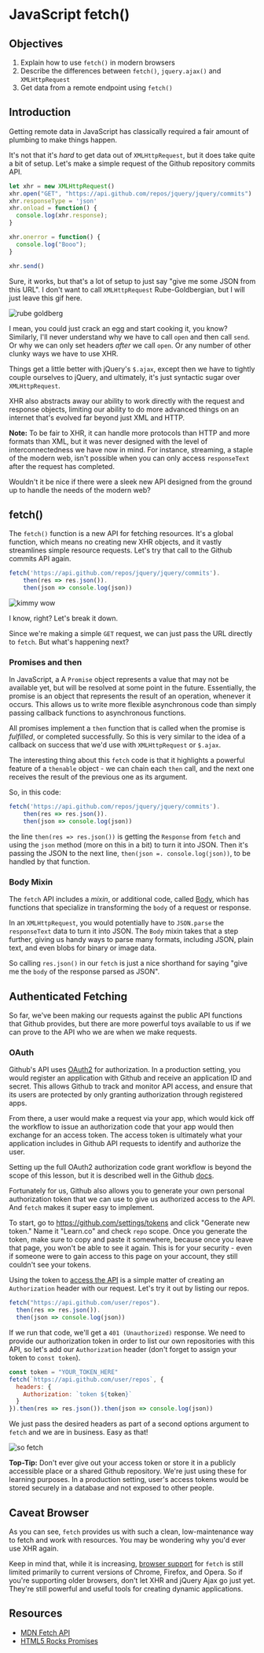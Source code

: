 # JavaScript fetch()

## Objectives

1. Explain how to use `fetch()` in modern browsers
2. Describe the differences between `fetch()`, `jquery.ajax()` and `XMLHttpRequest`
3. Get data from a remote endpoint using `fetch()`

## Introduction

Getting remote data in JavaScript has classically required a fair amount
of plumbing to make things happen.

It's not that it's *hard* to get data out of `XMLHttpRequest`, but it
does take quite a bit of setup. Let's make a simple request of the
Github repository commits API.

```js
let xhr = new XMLHttpRequest()
xhr.open("GET", "https://api.github.com/repos/jquery/jquery/commits")
xhr.responseType = 'json'
xhr.onload = function() {
  console.log(xhr.response);
}

xhr.onerror = function() {
  console.log("Booo");
}

xhr.send()
```

Sure, it works, but that's a lot of setup to just say "give me some JSON
from this URL". I don't want to call `XMLHttpRequest` Rube-Goldbergian,
but I will just leave this gif here.

![rube goldberg](http://i.giphy.com/ovR9WkrzNyt0I.gif)

I mean, you could just crack an egg and start cooking it, you know?
Similarly, I'll never understand why we have to call `open` and then call
`send`. Or why we can only set headers *after* we call `open`. Or any
number of other clunky ways we have to use XHR.

Things get a little better with jQuery's `$.ajax`, except then we have to tightly
couple ourselves to jQuery, and ultimately, it's just syntactic sugar over
`XMLHttpRequest`.

XHR also abstracts away our ability to work directly with the request
and response objects, limiting our ability to do more advanced things on
an internet that's evolved far beyond just XML and HTTP.

**Note:** To be fair to XHR, it can handle more protocols than HTTP and
more formats than XML, but it was never designed with the level of
interconnectedness we have now in mind. For instance, streaming, a
staple of the modern web, isn't possible when you can only access
`responseText` after the request has completed.

Wouldn't it be nice if there were a sleek new API designed from the ground up to handle the needs of the modern web?

## fetch()

The `fetch()` function is a new API for fetching resources. It's a
global function, which means no creating new XHR objects, and it vastly
streamlines simple resource requests. Let's try that call to the Github
commits API again.

```js
fetch('https://api.github.com/repos/jquery/jquery/commits').
    then(res => res.json()).
    then(json => console.log(json))
```

![kimmy wow](http://i.giphy.com/3osxYwZm9WZwnt1Zja.gif)

I know, right? Let's break it down.

Since we're making a simple `GET` request, we can just pass the URL
directly to `fetch`. But what's happening next?

### Promises and then

In JavaScript, a A `Promise` object represents a value that may not be
available yet, but will be resolved at some point in the future.
Essentially, the promise is an object that represents the result of an
operation, whenever it occurs. This allows us to write more flexible
asynchronous code than simply passing callback functions to asynchronous
functions.

All promises implement a `then` function that is called when the promise
is *fulfilled*, or completed successfully. So this is very similar to
the idea of a callback on success that we'd use with `XMLHttpRequest` or
`$.ajax`.

The interesting thing about this `fetch` code is that it highlights a
powerful feature of a `thenable` object - we can chain each `then` call,
and the next one receives the result of the previous one as its
argument.

So, in this code:

```js
fetch('https://api.github.com/repos/jquery/jquery/commits').
    then(res => res.json()).
    then(json => console.log(json))
```

the line `then(res => res.json())` is getting the `Response` from
`fetch` and using the `json` method (more on this in a bit) to turn it
into JSON. Then it's passing the JSON to the next line, `then(json =.
console.log(json))`, to be handled by that function.

### Body Mixin

The `fetch` API includes a *mixin*, or additional code, called
[Body](https://developer.mozilla.org/en-US/docs/Web/API/Fetch_API/Using_Fetch#Body), which has functions that specialize in transforming the `body` of a request or response.

In an `XMLHttpRequest`, you would potentially have to `JSON.parse` the
`responseText` data to turn it into JSON. The `Body` mixin takes that a
step further, giving us handy ways to parse many formats, including
JSON, plain text, and even blobs for binary or image data.

So calling `res.json()` in our `fetch` is just a nice shorthand for
saying "give me the `body` of the response parsed as JSON".

## Authenticated Fetching

So far, we've been making our requests against the public API functions
that Github provides, but there are more powerful toys available to us
if we can prove to the API who we are when we make requests.

### OAuth

Github's API uses [OAuth2](https://developer.github.com/v3/oauth/) for
authorization. In a production setting, you would register an
application with Github and receive an application ID and secret. This
allows Github to track and monitor API access, and ensure that its users
are protected by only granting authorization through registered apps.

From there, a user would make a request via your app, which would kick
off the workflow to issue an authorization code that your app would then
exchange for an access token. The access token is ultimately what your
application includes in Github API requests to identify and authorize
the user.

Setting up the full OAuth2 authorization code grant workflow is beyond
the scope of this lesson, but it is described well in the Github
[docs](https://developer.github.com/v3/oauth/).

Fortunately for us, Github also allows you to generate your own personal
authorization token that we can use to give us authorized access to the
API. And `fetch` makes it super easy to implement.

To start, go to https://github.com/settings/tokens and click "Generate
new token." Name it "Learn.co" and check `repo` scope. Once you generate
the token, make sure to copy and paste it somewhere, because once you
leave that page, you won't be able to see it again. This is for your
security - even if someone were to gain access to this page on your
account, they still couldn't see your tokens.

Using the token to [access the API](https://developer.github.com/v3/oauth/#3-use-the-access-token-to-access-the-api) is a simple matter of creating an `Authorization` header with our request. Let's try it out by listing our repos.

```js
fetch("https://api.github.com/user/repos").
  then(res => res.json()).
  then(json => console.log(json))
```

If we run that code, we'll get a `401 (Unauthorized)` response.
We need to provide our authorization token in order to list our own
repositories with this API, so let's add our `Authorization` header
(don't forget to assign your token to `const token`).

```js
const token = "YOUR_TOKEN_HERE"
fetch(`https://api.github.com/user/repos`, {
  headers: {
    Authorization: `token ${token}`
  }
}).then(res => res.json()).then(json => console.log(json))
```

We just pass the desired headers as part of a second options argument to
`fetch` and we are in business. Easy as that!

![so fetch](http://i.giphy.com/SUgOYsXqmexxe.gif)

**Top-Tip:** Don't ever give out your access token or store it in a
publicly accessible place or a shared Github repository. We're just using these for learning purposes. In a production setting, user's access tokens would be stored securely in a database and not exposed to other people.

## Caveat Browser

As you can see, `fetch` provides us with such a clean, low-maintenance
way to fetch and work with resources. You may be wondering why you'd
ever use XHR again.

Keep in mind that, while it is increasing, [browser support](http://caniuse.com/#feat=fetch) for `fetch` is still limited primarily to current versions of Chrome, Firefox, and Opera. So if you're supporting older browsers, don't let XHR and jQuery Ajax go just yet. They're still powerful and useful tools for creating dynamic applications.

## Resources

- [MDN Fetch API](https://developer.mozilla.org/en-US/docs/Web/API/Fetch_API)
- [HTML5 Rocks Promises](http://www.html5rocks.com/en/tutorials/es6/promises/)


